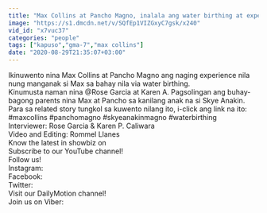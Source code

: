 ```yaml
---
title: "Max Collins at Pancho Magno, inalala ang water birthing at experience bilang bagong parents"
image: "https://s1.dmcdn.net/v/SQfEp1VIZGxyC7gsk/x240"
vid_id: "x7vuc37"
categories: "people"
tags: ["kapuso","gma-7","max collins"]
date: "2020-08-29T21:35:07+03:00"
---
```

Ikinuwento nina Max Collins at Pancho Magno ang naging experience nila nung manganak si Max sa bahay nila via water birthing.  <br>Kinumusta naman nina @Rose Garcia at Karen A. Pagsolingan ang buhay-bagong parents nina Max at Pancho sa kanilang anak na si Skye Anakin.  <br>Para sa related story tungkol sa kuwento nilang ito, i-click ang link na ito:   <br>#maxcollins #panchomagno #skyeanakinmagno #waterbirthing  <br>Interviewer: Rose Garcia &amp; Karen P. Caliwara  <br>Video and Editing: Rommel Llanes  <br>Know the latest in showbiz on   <br>Subscribe to our YouTube channel!   <br>Follow us!  <br>Instagram:   <br>Facebook:   <br>Twitter:   <br>Visit our DailyMotion channel!   <br>Join us on Viber: 
